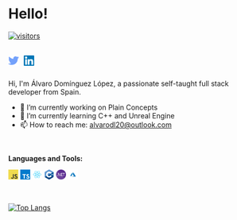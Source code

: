 # Hello!

[![visitors](https://visitor-badge.glitch.me/badge?page_id=alvarodl.alvarodl)](https://visitor-badge.glitch.me/badge?page_id=alvarodl.alvarodl)

<br />

<a href="https://twitter.com/alvarodlVR">
  <img align="left" alt="Alvaro Dominguez Lopez | Twitter" height="21px" width="21px" src="https://raw.githubusercontent.com/alvarodl/alvarodl/master/assets/twitter.svg" />
</a>
<a href="https://www.linkedin.com/in/alvaro-dominguez-lopez/">
  <img align="left" alt="Alvaro Dominguez Lopez | Linkedin" height="21px" width="21px" style="margin-left: 10px" src="https://raw.githubusercontent.com/alvarodl/alvarodl/master/assets/linkedin.svg" />
</a>

<br />
<br />

Hi, I'm Álvaro Domínguez López, a passionate self-taught full stack developer from Spain.

- 🔭 I’m currently working on Plain Concepts
- 🌱 I’m currently learning C++ and Unreal Engine
- 📫 How to reach me: alvarodl20@outlook.com

<br />

**Languages and Tools:**

<code><img height="20" src="https://raw.githubusercontent.com/github/explore/80688e429a7d4ef2fca1e82350fe8e3517d3494d/topics/javascript/javascript.png"></code>
<code><img height="20" src="https://raw.githubusercontent.com/github/explore/80688e429a7d4ef2fca1e82350fe8e3517d3494d/topics/typescript/typescript.png"></code>
<code><img height="20" src="https://raw.githubusercontent.com/github/explore/80688e429a7d4ef2fca1e82350fe8e3517d3494d/topics/react/react.png"></code>
<code><img height="20" src="https://raw.githubusercontent.com/github/explore/80688e429a7d4ef2fca1e82350fe8e3517d3494d/topics/cpp/cpp.png"></code>
<code><img height="20" src="https://raw.githubusercontent.com/github/explore/5c058a388828bb5fde0bcafd4bc867b5bb3f26f3/topics/dotnet/dotnet.png"></code>
<code><img height="20" src="https://raw.githubusercontent.com/github/explore/80688e429a7d4ef2fca1e82350fe8e3517d3494d/topics/azure/azure.png"></code>

<br />

[![Top Langs](https://github-readme-stats.vercel.app/api/top-langs/?username=alvarodl&theme=material-palenight)](https://github.com/anuraghazra/github-readme-stats)



